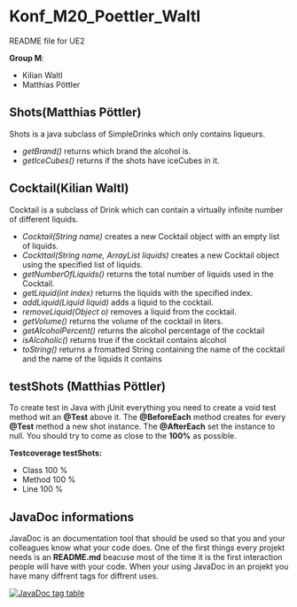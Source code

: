 # Konf_M20_Poettler_Waltl #

README file for UE2 

**Group M**:
- Kilian Waltl
- Matthias Pöttler

## Shots(Matthias Pöttler) ##

Shots is a java subclass of SimpleDrinks which only contains liqueurs.

- *getBrand()* returns which brand the alcohol is.
- *getIceCubes()* returns if the shots have iceCubes in it. 

## Cocktail(Kilian Waltl) ##

Cocktail is a subclass of Drink which can contain a virtually infinite number of different liquids.

- *Cocktail(String name)* creates a new Cocktail object with an empty list of liquids.
- *Cockttail(String name, ArrayList<Liquid> liquids)* creates a new Cocktail object using the specified list of liquids.
- *getNumberOfLiquids()* returns the total number of liquids used in the Cocktail.
- *getLiquid(int index)* returns the liquids with the specified index.
- *addLiquid(Liquid liquid)* adds a liquid to the cocktail.
- *removeLiquid(Object o)* removes a liquid from the cocktail.
- *getVolume()* returns the volume of the cocktail in liters.
- *getAlcoholPercent()* returns the alcohol percentage of the cocktail
- *isAlcoholic()* returns true if the cocktail contains alcohol
- *toString()* returns a fromatted String containing the name of the cocktail and the name of the liquids it contains

## testShots (Matthias Pöttler) ##

To create test in Java with jUnit everything you need to create a void test method wit an **@Test** above it.  The **@BeforeEach** method creates for every **@Test** method a new shot instance. The **@AfterEach** set the instance to null.
You should try to come as close to the **100%** as possible.

**Testcoverage testShots:**

- Class   100 %
- Method  100 %
- Line    100 %

## JavaDoc informations ##

JavaDoc is an documentation tool that should be used so that you and your colleagues know what your code does.
One of the first things every projekt needs is an **README.md** beacuse most of the time it is the first interaction people will have with your code.
When your using JavaDoc in an projekt you have many diffrent tags for diffrent uses.

[![JavaDoc tag table](C:\Users\mpoet\OneDrive\Desktop\2.Semester\Bild\java-documentation-comments.jpg "javaDoc tags")](https://4.bp.blogspot.com/-VbWj_d4yB6s/XCdz58cV_JI/AAAAAAAAFPs/BDCCJaRGJMMMLJteNZmtpYUT6GRRuoaPACLcBGAs/s1600/java-documentation-comments.PNG)
 




